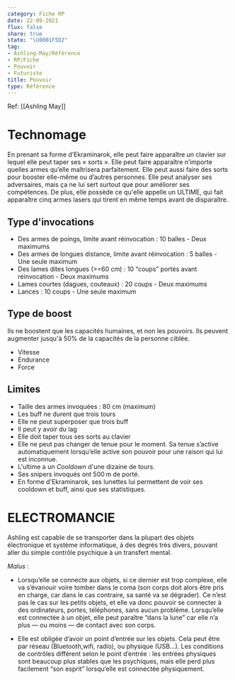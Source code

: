 ```yaml
---
category: Fiche RP
date: 22-09-2021
flux: false
share: true
state: "\U0001F5D2️"
tag:
- Ashling-May/Référence
- RP/Fiche
- Pouvoir
- Futuriste
title: Pouvoir
type: Référence
---
```


Ref: [[Ashling May]]  
    
# Technomage  
  
En prenant sa forme d’Ekraminarok, elle peut faire apparaître un clavier sur lequel elle peut taper ses « sorts ». Elle peut faire apparaître n’importe quelles armes qu’elle maîtrisera parfaitement. Elle peut aussi faire des sorts pour booster elle-même ou d’autres personnes. Elle peut analyser ses adversaires, mais ça ne lui sert surtout que pour améliorer ses compétences. De plus, elle possède ce qu'elle appelle un ULTIME, qui fait apparaître cinq armes lasers qui tirent en même temps avant de disparaître.  
  
## Type d'invocations  
- Des armes de poings, limite avant réinvocation : 10 balles - Deux maximums  
- Des armes de longues distance, limite avant réinvocation : 5 balles - Une seule maximum  
- Des lames dites longues (>=60 cm) : 10 “coups” portés avant réinvocation - Deux maximums  
- Lames courtes (dagues, couteaux) : 20 coups - Deux maximums  
- Lances : 10 coups - Une seule maximum  
  
## Type de boost  
Ils ne boostent que les capacités humaines, et non les pouvoirs. Ils peuvent augmenter jusqu'à 50% de la capacités de la personne ciblée.  
- Vitesse  
- Endurance  
- Force  
  
## Limites  
  
- Taille des armes invoquées : 80 cm (maximum)  
- Les buff ne durent que trois tours  
- Elle ne peut superposer que trois buff  
- Il peut y avoir du lag  
- Elle doit taper tous ses sorts au clavier  
- Elle ne peut pas changer de tenue pour le moment. Sa tenue s’active automatiquement lorsqu’elle active son pouvoir pour une raison qui lui est inconnue.  
- L'ultime a un _Cooldown_ d'une dizaine de tours.  
- Ses snipers invoqués ont 500 m de porté.  
- En forme d'Ekraminarok, ses lunettes lui permettent de voir ses cooldown et buff, ainsi que ses statistiques.  
  
  
# ELECTROMANCIE  
Ashling est capable de se transporter dans la plupart des objets électronique et système informatique, à des degrés très divers, pouvant aller du simple contrôle psychique à un transfert mental.  
  
*Malus* :   
- Lorsqu’elle se connecte aux objets, si ce dernier est trop complexe, elle va s’évanouir voire tomber dans le coma (son corps doit alors être pris en charge, car dans le cas contraire, sa santé va se dégrader). Ce n’est pas le cas sur les petits objets, et elle va donc pouvoir se connecter à des ordinateurs, portes, téléphones, sans aucun problème. Lorsqu’elle est connectée à un objet, elle peut paraître “dans la lune” car elle n’a plus — ou moins — de contact avec son corps.   
  
- Elle est obligée d’avoir un point d’entrée sur les objets. Cela peut être par réseau (Bluetooth,wifi, radio), ou physique (USB…). Les conditions de contrôles diffèrent selon le point d’entrée : les entrées physiques sont beaucoup plus stables que les psychiques, mais elle perd plus facilement “son esprit” lorsqu’elle est connectée physiquement.